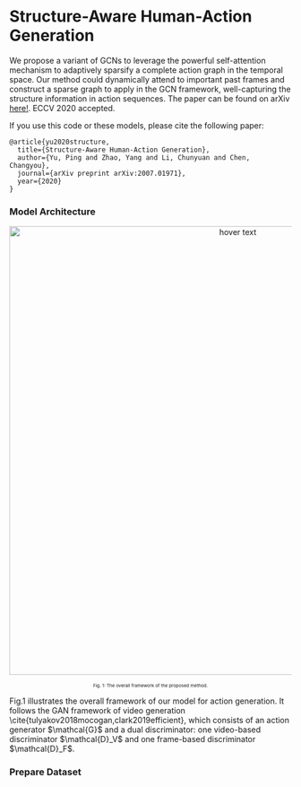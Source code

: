 # Structure-Aware Human-Action Generation

We propose a variant of GCNs to leverage the powerful self-attention mechanism to adaptively sparsify a complete action graph in the temporal space. Our method could dynamically attend to important past frames and construct a sparse graph to apply in the GCN framework, well-capturing the structure information in action sequences. The paper can be found on arXiv [here!](https://arxiv.org/abs/2007.01971). ECCV 2020 accepted. 

If you use this code or these models, please cite the following paper:
```
@article{yu2020structure,
  title={Structure-Aware Human-Action Generation},
  author={Yu, Ping and Zhao, Yang and Li, Chunyuan and Chen, Changyou},
  journal={arXiv preprint arXiv:2007.01971},
  year={2020}
}
```
### Model Architecture
<p align="center">
  <img src=https://github.com/PingYu-iris/SA-GCN/blob/master/imgs/framework.jpg width="800" title="hover text">
</p>
<p align="center" style="font-size:8px;">Fig. 1: The overall framework of the proposed method.</p>

<p>Fig.1 illustrates the overall framework of our model for action generation. It follows the GAN framework of video generation \cite{tulyakov2018mocogan,clark2019efficient}, which consists of an action generator  $\mathcal{G}$ and a dual discriminator: one video-based discriminator $\mathcal{D}_V$ and one frame-based discriminator $\mathcal{D}_F$.</p>




### Prepare Dataset


